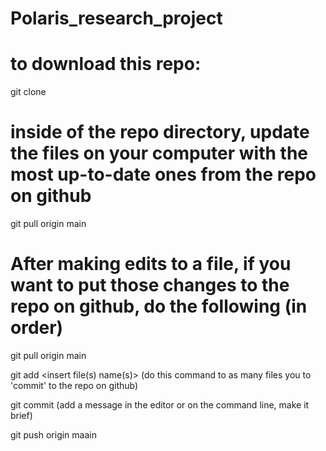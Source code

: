 # Polaris_research_project

# to download this repo:
git clone <insert github address here>

# inside of the repo directory, update the files on your computer with the most up-to-date ones from the repo on github
git pull origin main

# After making edits to a file, if you want to put those changes to the repo on github, do the following (in order)
git pull origin main

git add <insert file(s) name(s)> (do this command to as many files you to 'commit' to the repo on github)

git commit <insert commit message> (add a message in the editor or on the command line, make it brief)
  
git push origin maain
  
